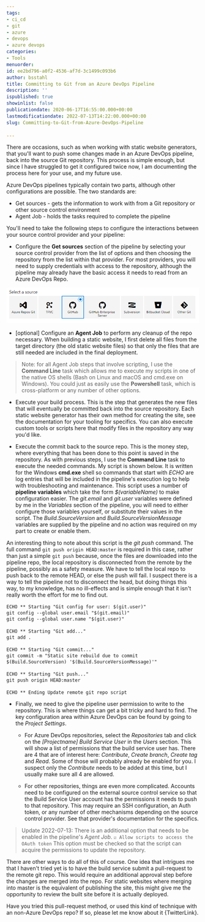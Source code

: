 ```yaml
---
tags:
- ci_cd
- git
- azure
- devops
- azure devops
categories:
- Tools
menuorder: 
id: ee2bd796-a0f2-4536-af7d-3c1499c093b6
author: bsstahl
title: Committing to Git from an Azure DevOps Pipeline
description: ''
ispublished: true
showinlist: false
publicationdate: 2020-06-17T16:55:00.000+00:00
lastmodificationdate: 2022-07-13T14:22:00.000+00:00
slug: Committing-to-Git-from-Azure-DevOps-Pipeline

---
```

There are occasions, such as when working with static website generators, that you'll want to push some changes made in an Azure DevOps pipeline, back into the source Git repository. This process is simple enough, but since I have struggled to get it configured twice now, I am documenting the process here for your use, and my future use.

Azure DevOps pipelines typically contain two parts, although other configurations are possible. The two standards are:

* Get sources - gets the information to work with from a Git repository or other source control environment
* Agent Job - holds the tasks required to complete the pipeline

You'll need to take the following steps to configure the interactions between your source control provider and your pipeline:

* Configure the **Get sources** section of the pipeline by selecting your source control provider from the list of options and then choosing the repository from the list within that provider. For most providers, you will need to supply credentials with access to the repository, although the pipeline may already have the basic access it needs to read from an Azure DevOps Repo.

![Azure DevOps Sources](/Images/azure_devops_sources.PNG)

* \[optional\] Configure an **Agent Job** to perform any cleanup of the repo necessary. When building a static website, I first delete all files from the target directory (the old static website files) so that only the files that are still needed are included in the final deployment.

> Note: for all Agent Job steps that involve scripting, I use the **Command Line** task which allows me to execute my scripts in one of the native OS shells (Bash on Linux and macOS and cmd.exe on Windows). You could just as easily use the **Powershell** task, which is cross-platform or any number of other options.

* Execute your build process. This is the step that generates the new files that will eventually be committed back into the source repository. Each static website generator has their own method for creating the site, see the documentation for your tooling for specifics. You can also execute custom tools or scripts here that modify files in the repository any way you'd like.

* Execute the commit back to the source repo. This is the money step, where everything that has been done to this point is saved in the repository. As with previous steps, I use the **Command Line** task to execute the needed commands. My script is shown below. It is written for the Windows **cmd.exe** shell so commands that start with _ECHO_ are log entries that will be included in the pipeline's execution log to help with troubleshooting and maintenance. This script uses a number of **pipeline variables** which take the form _$(variableName)_ to make configuration easier. The _git.email_ and _git.user_ variables were defined by me in the _Variables_ section of the pipeline, you will need to either configure those variables yourself, or substitute their values in the script. The _Build.SourceVersion_ and _Build.SourceVersionMessage_ variables are supplied by the pipeline and no action was required on my part to create or enable them.

An interesting thing to note about this script is the _git push_ command. The full command `git push origin HEAD:master` is required in this case, rather than just a simple `git push` because, once the files are downloaded into the pipeline repo, the local repository is disconnected from the remote by the pipeline, possibly as a safety measure. We have to tell the local repo to push back to the remote HEAD, or else the push will fail. I suspect there is a way to tell the pipeline not to disconnect the head, but doing things this way, to my knowledge, has no ill-effects and is simple enough that it isn't really worth the effort for me to find out.

    ECHO ** Starting "Git config for user: $(git.user)"
    git config --global user.email "$(git.email)"
    git config --global user.name "$(git.user)"
    
    ECHO ** Starting "Git add..."
    git add .
    
    ECHO ** Starting "Git commit..."
    git commit -m "Static site rebuild due to commit $(Build.SourceVersion) '$(Build.SourceVersionMessage)'"
    
    ECHO ** Starting "Git push..."
    git push origin HEAD:master
    
    ECHO ** Ending Update remote git repo script

* Finally, we need to give the pipeline user permission to write to the repository. This is where things can get a bit tricky and hard to find. The key configuration area within Azure DevOps can be found by going to the _Project Settings_.

  * For Azure DevOps repositories, select the _Repositories_ tab and click on the _\[Projectname\] Build Service User_ in the _Users_ section. This will show a list of permissions that the build service user has. There are 4 that are of interest here: _Contribute_, _Create branch_, _Create tag_ and _Read_. Some of those will probably already be enabled for you. I suspect only the _Contribute_ needs to be added at this time, but I usually make sure all 4 are allowed.
  
  * For other repositories, things are even more complicated. Accounts need to be configured on the external source control service so that the Build Service User account has the permissions it needs to push to that repository. This may require an SSH configuration, an Auth token, or any number of other mechanisms depending on the source control provider. See that provider's documentation for the specifics.

> Update 2022-07-13: There is an additional option that needs to be enabled in the pipeline's _Agent Job_.
> `☑ Allow scripts to access the OAuth token`
> This option must be checked so that the script can acquire the permissions to update the repository.

There are other ways to do all of this of course. One idea that intrigues me that I haven't tried yet is to have the build service submit a pull-request to the remote git repo. This would require an additional approval step before the changes are merged into the repo. For static websites where merging into master is the equivalent of publishing the site, this might give me the opportunity to review the built site before it is actually deployed.

Have you tried this pull-request method, or used this kind of technique with an non-Azure DevOps repo? If so, please let me know about it {TwitterLink}.
